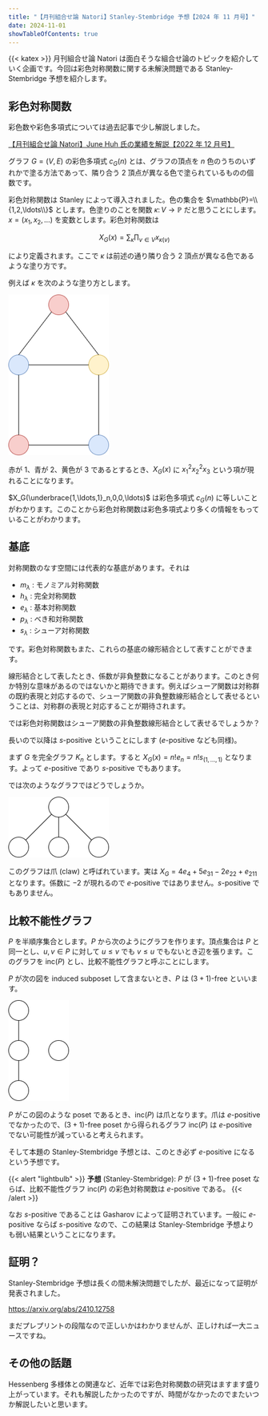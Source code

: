 ```yaml
---
title: "【月刊組合せ論 Natori】Stanley-Stembridge 予想【2024 年 11 月号】"
date: 2024-11-01
showTableOfContents: true
---
```


{{< katex >}}
月刊組合せ論 Natori は面白そうな組合せ論のトピックを紹介していく企画です。今回は彩色対称関数に関する未解決問題である Stanley-Stembridge 予想を紹介します。

## 彩色対称関数

彩色数や彩色多項式については過去記事で少し解説しました。

[【月刊組合せ論 Natori】June Huh 氏の業績を解説【2022 年 12 月号】](../202212/)

グラフ $G=(V,E)$ の彩色多項式 $c_G(n)$ とは、グラフの頂点を $n$ 色のうちのいずれかで塗る方法であって、隣り合う 2 頂点が異なる色で塗られているものの個数です。

彩色対称関数は Stanley によって導入されました。色の集合を $\mathbb{P}=\\{1,2,\ldots\\}$ とします。色塗りのことを関数 $\kappa\colon V\to\mathbb{P}$ だと思うことにします。$x=(x_1,x_2,\ldots)$ を変数とします。彩色対称関数は

$$
X_G(x)=\sum_{\kappa}\prod_{v\in V}x_{\kappa(v)}
$$

により定義されます。ここで $\kappa$ は前述の通り隣り合う 2 頂点が異なる色であるような塗り方です。

例えば $\kappa$ を次のような塗り方とします。

![image](./upload_f56d7d4702c9e135d67c51906e1d2832.png)

赤が 1、青が 2、黄色が 3 であるとするとき、$X_G(x)$ に $x_1^2x_2^2x_3$ という項が現れることになります。

$X_G(\underbrace{1,\ldots,1}_n,0,0,\ldots)$ は彩色多項式 $c_G(n)$ に等しいことがわかります。このことから彩色対称関数は彩色多項式より多くの情報をもっていることがわかります。

## 基底

対称関数のなす空間には代表的な基底があります。それは

- $m_{\lambda}$ : モノミアル対称関数
- $h_{\lambda}$ : 完全対称関数
- $e_{\lambda}$ : 基本対称関数
- $p_{\lambda}$ : べき和対称関数
- $s_{\lambda}$ : シューア対称関数

です。彩色対称関数もまた、これらの基底の線形結合として表すことができます。

線形結合として表したとき、係数が非負整数になることがあります。このとき何か特別な意味があるのではないかと期待できます。例えばシューア関数は対称群の既約表現と対応するので、シューア関数の非負整数線形結合として表せるということは、対称群の表現と対応することが期待されます。

では彩色対称関数はシューア関数の非負整数線形結合として表せるでしょうか？

長いので以降は $s$-positive ということにします ($e$-positive なども同様)。

まず $G$ を完全グラフ $K_n$ とします。すると $X_G(x)=n!e_n=n!s_{(1,\ldots,1)}$ となります。よって $e$-positive であり $s$-positive でもあります。

では次のようなグラフではどうでしょうか。

![image](./upload_557d58703cd926929b98e9989c5c40c3.png)

このグラフは爪 (claw) と呼ばれています。実は $X_G=4e_4+5e_{31}-2e_{22}+e_{211}$ となります。係数に $-2$ が現れるので $e$-positive ではありません。$s$-positive でもありません。

## 比較不能性グラフ

$P$ を半順序集合とします。$P$ から次のようにグラフを作ります。頂点集合は $P$ と同一とし、$u,v\in P$ に対して $u\le v$ でも $v\le u$ でもないとき辺を張ります。このグラフを $\mathrm{inc}(P)$ とし、比較不能性グラフと呼ぶことにします。

$P$ が次の図を induced subposet して含まないとき、$P$ は $(3+1)$-free といいます。

![image](./upload_9634d52b4c228e1043784d8e48eec4da.png)

$P$ がこの図のような poset であるとき、$\mathrm{inc}(P)$ は爪となります。爪は $e$-positive でなかったので、$(3+1)$-free poset から得られるグラフ $\mathrm{inc}(P)$ は $e$-positive でない可能性が減っていると考えられます。

そして本題の Stanley-Stembridge 予想とは、このとき必ず $e$-positive になるという予想です。

{{< alert "lightbulb" >}}
**予想** (Stanley-Stembridge): $P$ が $(3+1)$-free poset ならば、比較不能性グラフ $\mathrm{inc}(P)$ の彩色対称関数は $e$-positive である。
{{< /alert >}}

なお $s$-positive であることは Gasharov によって証明されています。一般に $e$-positive ならば $s$-positive なので、この結果は Stanley-Stembridge 予想よりも弱い結果ということになります。

## 証明？

Stanley-Stembridge 予想は長くの間未解決問題でしたが、最近になって証明が発表されました。

https://arxiv.org/abs/2410.12758

まだプレプリントの段階なので正しいかはわかりませんが、正しければ一大ニュースですね。

## その他の話題

Hessenberg 多様体との関連など、近年では彩色対称関数の研究はますます盛り上がっています。それも解説したかったのですが、時間がなかったのでまたいつか解説したいと思います。
